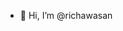 - 👋 Hi, I’m @richawasan

<!---
- 👀 I’m interested in ...
- 🌱 I’m currently learning ...
- 💞️ I’m looking to collaborate on ...
- 📫 How to reach me ...

richawasan/richawasan is a ✨ special ✨ repository because its `README.md` (this file) appears on your GitHub profile.
You can click the Preview link to take a look at your changes.
--->
